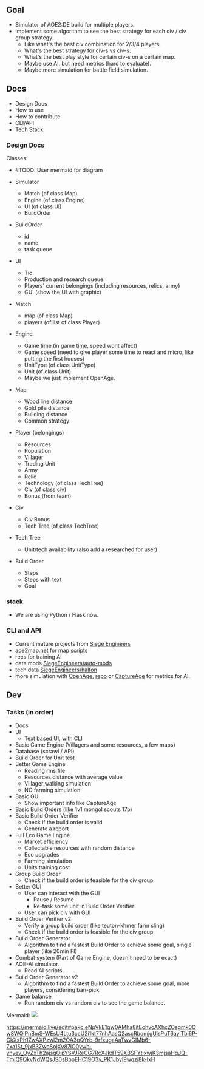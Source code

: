 ## Goal

- Simulator of AOE2:DE build for multiple players.
- Implement some algorithm to see the best strategy for each civ / civ group strategy.
  - Like what's the best civ combination for 2/3/4 players.
  - What's the best strategy for civ-s vs civ-s.
  - What's the best play style for certain civ-s on a certain map.
  - Maybe use AI, but need metrics (hard to evaluate).
  - Maybe more simulation for battle field simulation.

## Docs

- Design Docs
- How to use
- How to contribute
- CLI/API
- Tech Stack

### Design Docs

Classes:

- #TODO: User mermaid for diagram

- Simulator
  - Match (of class Map)
  - Engine (of class Engine)
  - UI (of class UI)
  - BuildOrder
- BuildOrder
  - id
  - name
  - task queue
- UI
  - Tic
  - Production and research queue
  - Players' current belongings (including resources, relics, army)
  - GUI (show the UI with graphic)
- Match
  - map (of class Map)
  - players (of list of class Player)
- Engine
  - Game time (in game time, speed wont affect)
  - Game speed (need to give player some time to react and micro, like putting the first houses)
  - UnitType (of class UnitType)
  - Unit (of class Unit)
  - Maybe we just implement OpenAge.
- Map
  - Wood line distance
  - Gold pile distance
  - Building distance
  - Common strategy
- Player (belongings)
  - Resources
  - Population
  - Villager
  - Trading Unit
  - Army
  - Relic
  - Technology (of class TechTree)
  - Civ (of class civ)
  - Bonus (from team)
- Civ
  - Civ Bonus
  - Tech Tree (of class TechTree)
- Tech Tree
  - Unit/tech availability (also add a researched for user)
- Build Order
  - Steps
  - Steps with text
  - Goal

### stack

- We are using Python / Flask now.

### CLI and API

- Current mature projects from [Siege Engineers](https://siegeengineers.org/projects)
- aoe2map.net for map scripts
- recs for training AI
- data mods [SiegeEngineers/auto-mods](https://github.com/SiegeEngineers/auto-mods)
- tech data [SiegeEngineers/halfon](https://github.com/SiegeEngineers/halfon/)
- more simulation with [OpenAge](https://blog.openage.dev/), [repo](https://github.com/SFTtech/openage) or [CaptureAge](https://captureage.com/) for metrics for AI.

## Dev

### Tasks (in order)

- Docs
- UI
  - Text based UI, with CLI
- Basic Game Engine (Villagers and some resources, a few maps)
- Database (scrawl / API)
- Build Order for Unit test
- Better Game Engine
  - Reading rms file
  - Resources distance with average value
  - Villager walking simulation
  - NO farming simulation
- Basic GUI
  - Show important info like CaptureAge
- Basic Build Orders (like 1v1 mongol scouts 17p)
- Basic Build Order Verifier
  - Check if the build order is valid
  - Generate a report
- Full Eco Game Engine
  - Market efficiency
  - Collectable resources with random distance
  - Eco upgrades
  - Farming simulation
  - Units training cost
- Group Build Order
  - Check if the build order is feasible for the civ group
- Better GUI
  - User can interact with the GUI
    - Pause / Resume
    - Re-task some unit in Build Order Verifier
  - User can pick civ with GUI
- Build Order Verifier v2
  - Verify a group build order (like teuton-khmer farm sling)
  - Check if the build order is feasible for the civ group
- Build Order Generator
  - Algorithm to find a fastest Build Order to achieve some goal, single player (like 20min FI)
- Combat system (Part of Game Engine, doesn't need to be exact)
- AOE-AI simulator.
  - Read AI scripts.
- Build Order Generator v2
  - Algorithm to find a fastest Build Order to achieve some goal, more players, considering ban-pick.
- Game balance
  - Run random civ vs random civ to see the game balance.

Mermaid:
[![](https://mermaid.ink/img/pako:eNptU91rwyAc_FfEpxbaQtq3wAb9SNZRysrabQ8mDxJdIzUa1AxG6f8-kyZrPsyT3t3v7hRzhYkkFPrwrHCegkgA-y3R8i2IwXT6DFajD8GMHg-Z9WhVME6YOOtxJO70qmI2KEhk3EYCtGecdaDQQjqhnGNBZaHBE9iVVoCaJG7s2hF3Z69lPWADrx0zoENvEHlSmFBwkNqUubP_4PsJqqkX9Mk4rz3rTUVs0fbggj20VJkslIubo738mYFjTilx8Qv0JdUFvGNDnV08dJqBHVamGX4AleC13anL9Gv1J13V-ppuvVIyrDhHIdNp41Dv6kfwKNfB-9U6pKtXR-C8M6_VaIFO6xhOYEZVhhmxb_1aqiJoUprRCPp2SbC6RDASN6srcmK9AsKMVND_xlzTCcSFkcdfkUDfqII2og3D9r_JatXtDyUK-J0)](https://mermaid.live/edit#pako:eNptU91rwyAc_FfEpxbaQtq3wAb9SNZRysrabQ8mDxJdIzUa1AxG6f8-kyZrPsyT3t3v7hRzhYkkFPrwrHCegkgA-y3R8i2IwXT6DFajD8GMHg-Z9WhVME6YOOtxJO70qmI2KEhk3EYCtGecdaDQQjqhnGNBZaHBE9iVVoCaJG7s2hF3Z69lPWADrx0zoENvEHlSmFBwkNqUubP_4PsJqqkX9Mk4rz3rTUVs0fbggj20VJkslIubo738mYFjTilx8Qv0JdUFvGNDnV08dJqBHVamGX4AleC13anL9Gv1J13V-ppuvVIyrDhHIdNp41Dv6kfwKNfB-9U6pKtXR-C8M6_VaIFO6xhOYEZVhhmxb_1aqiJoUprRCPp2SbC6RDASN6srcmK9AsKMVND_xlzTCcSFkcdfkUDfqII2og3D9r_JatXtDyUK-J0)

https://mermaid.live/edit#pako:eNpVkE1qw0AMha8itEohvoAXhcZOsgmk0Ow8WQiPnBmS-WEsU4Ltu3ccU2i1kt77nhAasQ2ascRbomjgUisPuT6ayiTbi6P-CkXxPh1ZwAXPzwl2m2OA3oQYrb-9rfxugaAaTwvGIMb6-7xa1St_9jxB3ZwoSojXv87lO0ywb-ynyev_OyZxTh2ajsqOipYSVJReCG7RcXJkdT59XBSFYtixwjK3mjsaHqJQ-TmjQ9QkvNdWQsJS0sBbpEHC19O3v_PK1JbyI9wqzj8k-lxH